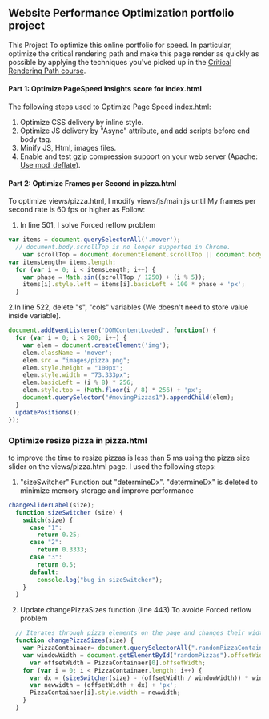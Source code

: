 ## Website Performance Optimization portfolio project

This Project To optimize this online portfolio for speed. In particular, optimize the critical rendering path and make this page render as quickly as possible by applying the techniques you've picked up in the [Critical Rendering Path course](https://www.udacity.com/course/ud884).

#### Part 1: Optimize PageSpeed Insights score for index.html

The following steps used to Optimize Page Speed index.html:

1. Optimize CSS delivery by inline style.
2. Optimize JS delivery by "Async" attribute, and add scripts before end body tag.
3. Minify JS, Html, images files.
4. Enable and test gzip compression support on your web server (Apache: [Use mod_deflate](http://httpd.apache.org/docs/current/mod/mod_deflate.html)).

#### Part 2: Optimize Frames per Second in pizza.html

To optimize views/pizza.html, I modify views/js/main.js until My frames per second rate is 60 fps or higher as Follow:
1. In line 501, I solve Forced reflow problem
~~~~js
var items = document.querySelectorAll('.mover');
  // document.body.scrollTop is no longer supported in Chrome.
    var scrollTop = document.documentElement.scrollTop || document.body.scrollTop;
var itemsLength= items.length;
  for (var i = 0; i < itemsLength; i++) {
    var phase = Math.sin((scrollTop / 1250) + (i % 5));
    items[i].style.left = items[i].basicLeft + 100 * phase + 'px';
  }
~~~~
2.In line 522, delete "s", "cols" variables (We doesn't need to store value inside variable).
~~~~js
document.addEventListener('DOMContentLoaded', function() {
  for (var i = 0; i < 200; i++) {
    var elem = document.createElement('img');
    elem.className = 'mover';
    elem.src = "images/pizza.png";
    elem.style.height = "100px";
    elem.style.width = "73.333px";
    elem.basicLeft = (i % 8) * 256;
    elem.style.top = (Math.floor(i / 8) * 256) + 'px';
    document.querySelector("#movingPizzas1").appendChild(elem);
  }
  updatePositions();
});
~~~~
  

### Optimize resize pizza in pizza.html
to improve the time to resize pizzas is less than 5 ms using the pizza size slider on the views/pizza.html page.  I used the following steps:
1. "sizeSwitcher" Function out "determineDx". "determineDx" is deleted to minimize memory storage and improve performance
~~~~js
changeSliderLabel(size);
  function sizeSwitcher (size) {
    switch(size) {
      case "1":
        return 0.25;
      case "2":
        return 0.3333;
      case "3":
        return 0.5;
      default:
        console.log("bug in sizeSwitcher");
    }
  }
~~~~
2. Update changePizzaSizes function (line 443) To avoide Forced reflow problem
~~~~ js
  // Iterates through pizza elements on the page and changes their widths
  function changePizzaSizes(size) {
    var PizzaContainaer= document.querySelectorAll(".randomPizzaContainer");
    var windowWidth = document.getElementById("randomPizzas").offsetWidth;
      var offsetWidth = PizzaContainaer[0].offsetWidth;
    for (var i = 0; i < PizzaContainaer.length; i++) {
      var dx = (sizeSwitcher(size) - (offsetWidth / windowWidth)) * windowWidth;;
      var newwidth = (offsetWidth + dx) + 'px';
      PizzaContainaer[i].style.width = newwidth;
    }
  }
~~~~
